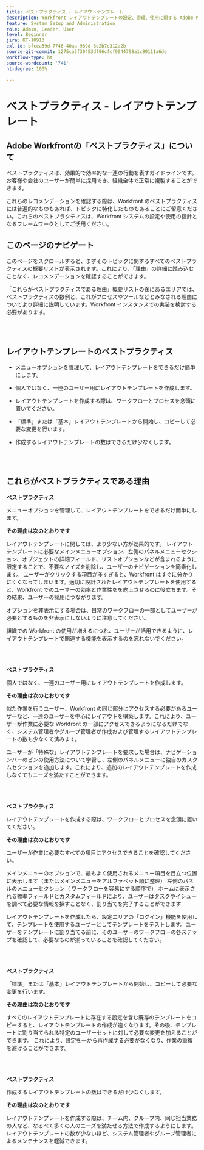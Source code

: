 ```yaml
---
title: ベストプラクティス - レイアウトテンプレート
description: Workfront レイアウトテンプレートの設定、管理、使用に関する Adobe Workfront のエキスパートによるベストプラクティスのレコメンデーションを説明します。
feature: System Setup and Administration
role: Admin, Leader, User
level: Beginner
jira: KT-10913
exl-id: bfcea59d-7746-40aa-989d-6e2b7e312a2b
source-git-commit: 1275ca2f30453df06cfcf9944798a1c89111a6de
workflow-type: ht
source-wordcount: '741'
ht-degree: 100%

---
```


# ベストプラクティス - レイアウトテンプレート

## Adobe Workfrontの「ベストプラクティス」について

ベストプラクティスは、効果的で効率的な一連の行動を表すガイドラインです。お客様や会社のユーザーが簡単に採用でき、組織全体で正常に複製することができます。

これらのレコメンデーションを確認する際は、Workfront のベストプラクティスには普遍的なものもあれば、トピックに特化したものもあることにご留意ください。これらのベストプラクティスは、Workfront システムの設定や使用の指針となるフレームワークとしてご活用ください。

## このページのナビゲート

このページをスクロールすると、まずそのトピックに関するすべてのベストプラクティスの概要リストが表示されます。これにより、「理由」の詳細に踏み込むことなく、レコメンデーションを確認することができます。

「これらがベストプラクティスである理由」概要リストの後にあるエリアでは、ベストプラクティスの数例と、これがプロセスやツールなどとみなされる理由についてより詳細に説明しています。Workfront インスタンスでの実装を検討する必要があります。

</br>
</br>

## レイアウトテンプレートのベストプラクティス

* メニューオプションを管理して、レイアウトテンプレートをできるだけ簡単にします。

* 個人ではなく、一連のユーザー用にレイアウトテンプレートを作成します。

* レイアウトテンプレートを作成する際は、ワークフローとプロセスを念頭に置いてください。

* 「標準」または「基本」レイアウトテンプレートから開始し、コピーして必要な変更を行います。

* 作成するレイアウトテンプレートの数はできるだけ少なくします。

</br>
</br>

## これらがベストプラクティスである理由

**ベストプラクティス**

メニューオプションを管理して、レイアウトテンプレートをできるだけ簡単にします。

**その理由は次のとおりです**

レイアウトテンプレートに関しては、より少ない方が効果的です。 レイアウトテンプレートに必要なメインメニューオプション、左側のパネルメニューセクション、オブジェクトの詳細フィールド、リストオプションなどが含まれるように限定することで、不要なノイズを削除し、ユーザーのナビゲーションを簡素化します。 ユーザーがクリックする項目が多すぎると、Workfront はすぐに分かりにくくなってしまいます。適切に設計されたレイアウトテンプレートを使用すると、Workfront でのユーザーの効率と作業性をを向上させるのに役立ちます。その結果、ユーザーの採用につながります。

オプションを非表示にする場合は、日常のワークフローの一部としてユーザーが必要とするものを非表示にしないように注意してください。

組織での Workfront の使用が増えるにつれ、ユーザーが活用できるように、レイアウトテンプレートで関連する機能を表示するのを忘れないでください。

</br>
</br>

**ベストプラクティス**

個人ではなく、一連のユーザー用にレイアウトテンプレートを作成します。

**その理由は次のとおりです**

似た作業を行うユーザー、Workfront の同じ部分にアクセスする必要があるユーザーなど、一連のユーザーを中心にレイアウトを構築します。これにより、ユーザーが作業に必要な Workfront の一部にアクセスできるようになるだけでなく、システム管理者やグループ管理者が作成および管理するレイアウトテンプレートの数も少なくて済みます。

ユーザーが「特殊な」レイアウトテンプレートを要求した場合は、ナビゲーションバーのピンの使用方法について学習し、左側のパネルメニューに独自のカスタムセクションを追加します。これにより、追加のレイアウトテンプレートを作成しなくてもニーズを満たすことができます。

</br>
</br>

**ベストプラクティス**

レイアウトテンプレートを作成する際は、ワークフローとプロセスを念頭に置いてください。

**その理由は次のとおりです**

ユーザーが作業に必要なすべての項目にアクセスできることを確認してください。

メインメニューのオプションで、最もよく使用されるメニュー項目を目立つ位置に表示します（またはメインメニューをアルファベット順に整理）
左側のパネルのメニューセクション（ ワークフローを容易にする順序で）
ホームに表示される標準フィールドとカスタムフィールドにより、ユーザーはタスクやイシューを調べて必要な情報を探すことなく、割り当てを完了することができます

レイアウトテンプレートを作成したら、設定エリアの「ログイン」機能を使用して、テンプレートを使用するユーザーとしてテンプレートをテストします。ユーザーをテンプレートに割り当てる前に、そのユーザーのワークフローの各ステップを確認して、必要なものが揃っていることを確認してください。

</br>
</br>

**ベストプラクティス**

「標準」または「基本」レイアウトテンプレートから開始し、コピーして必要な変更を行います。

**その理由は次のとおりです**

すべてのレイアウトテンプレートに存在する設定を含む既存のテンプレートをコピーすると、レイアウトテンプレートの作成が速くなります。その後、テンプレートに割り当てられる特定のユーザーセットに対して必要な変更を加えることができます。 これにより、設定を一から再作成する必要がなくなり、作業の重複を避けることができます。

</br>
</br>


**ベストプラクティス**

作成するレイアウトテンプレートの数はできるだけ少なくします。

**その理由は次のとおりです**

レイアウトテンプレートを作成する際は、チーム内、グループ内、同じ担当業務の人など、なるべく多くの人のニーズを満たせる方法で作成するようにします。レイアウトテンプレートの数が少ないほど、システム管理者やグループ管理者によるメンテナンスを軽減できます。

